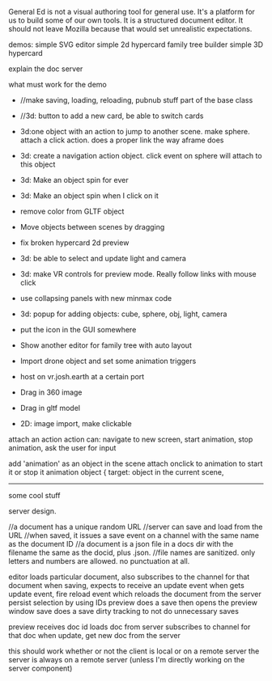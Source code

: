 
General Ed is not a visual authoring tool for general use. It's a platform for us to build
some of our own tools. It is a structured document editor. It should not leave Mozilla because
that would set unrealistic expectations.

demos:
simple SVG editor
simple 2d hypercard
family tree builder
simple 3D hypercard

explain the doc server

what must work for the demo

* //make saving, loading, reloading, pubnub stuff part of the base class
* //3d: button to add a new card, be able to switch cards
* 3d:one object with an action to jump to another scene. make sphere. attach a click action. does a proper link the way aframe does
* 3d: create a navigation action object. click event on sphere will attach to this object
* 3d: Make an object spin for ever 
* 3d: Make an object spin when I click on it
* remove color from GLTF object 
* Move objects between scenes by dragging 


* fix broken hypercard 2d preview
* 3d: be able to select and update light and camera
* 3d: make VR controls for preview mode. Really follow links with mouse click
* use collapsing panels with new minmax code
* 3d: popup for adding objects: cube, sphere, obj, light, camera
* put the icon in the GUI somewhere
* Show another editor for family tree with auto layout 
* Import drone object and set some animation triggers
* host on vr.josh.earth at a certain port
* Drag in 360 image 
* Drag in gltf model
* 2D: image import, make clickable


attach an action
action can: navigate to new screen, start animation, stop animation, ask the user for input

add 'animation' as an object in the scene
attach onclick to animation to start it or stop it
animation object {
  target: object in the current scene,
   



--------


some cool stuff


server design.

//a document has a unique random URL
//server can save and load from the URL
//when saved, it issues a save event on a channel with the same name as the document ID
//a document is a json file in a docs dir with the filename the same as the docid, plus .json.
//file names are sanitized. only letters and numbers are allowed. no punctuation at all.

editor loads particular document, also subscribes to the channel for that document
when saving, expects to receive an update event
when gets update event, fire reload event which reloads the document from the server
persist selection by using IDs
preview does a save then opens the preview window
save does a save
dirty tracking to not do unnecessary saves

preview receives doc id
loads doc from server
subscribes to channel for that doc
when update, get new doc from the server

this should work whether or not the client is local or on a remote server
the server is always on a remote server (unless I'm directly working on the server component)

